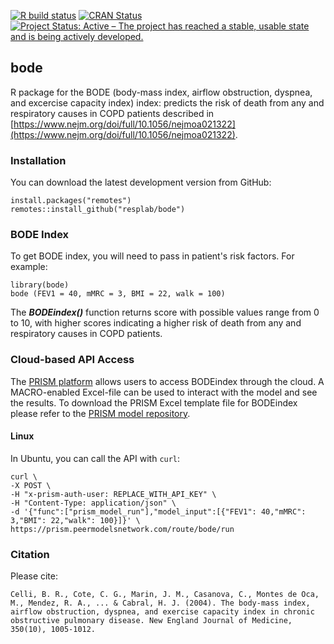[![R build status](https://github.com/resplab/bode/workflows/R-CMD-check/badge.svg)](https://github.com/resplab/bode/actions)
[![CRAN Status](https://www.r-pkg.org/badges/version/bode)](https://cran.r-project.org/package=bode)
[![Project Status: Active – The project has reached a stable, usable state and is being actively developed.](https://www.repostatus.org/badges/latest/active.svg)](https://www.repostatus.org/#active)

## bode

R package for the BODE (body-mass index, airflow obstruction, dyspnea, and excercise capacity index) index: predicts the risk of death from any and respiratory causes in COPD patients described in [https://www.nejm.org/doi/full/10.1056/nejmoa021322](https://www.nejm.org/doi/full/10.1056/nejmoa021322).

### Installation

You can download the latest development version from GitHub:

```
install.packages("remotes")
remotes::install_github("resplab/bode")
```


### BODE Index

To get BODE index, you will need to pass in patient's risk factors. For example: 

```
library(bode)
bode (FEV1 = 40, mMRC = 3, BMI = 22, walk = 100)
```

The ***BODEindex()*** function returns score with possible values range from 0 to 10, with higher scores indicating a higher risk of death from any and respiratory causes in COPD patients.

### Cloud-based API Access
The [PRISM platform](http://prism.resp.core.ubc.ca) allows users to access BODEindex through the cloud. A MACRO-enabled Excel-file can be used to interact with the model and see the results. To download the PRISM Excel template file for BODEindex please refer to the [PRISM model repository](http://resp.core.ubc.ca/ipress/prism).

#### Linux

In Ubuntu, you can call the API with `curl`:

```
curl \
-X POST \
-H "x-prism-auth-user: REPLACE_WITH_API_KEY" \
-H "Content-Type: application/json" \
-d '{"func":["prism_model_run"],"model_input":[{"FEV1": 40,"mMRC": 3,"BMI": 22,"walk": 100}]}' \
https://prism.peermodelsnetwork.com/route/bode/run
```


### Citation

Please cite: 

```
Celli, B. R., Cote, C. G., Marin, J. M., Casanova, C., Montes de Oca, M., Mendez, R. A., ... & Cabral, H. J. (2004). The body-mass index, airflow obstruction, dyspnea, and exercise capacity index in chronic obstructive pulmonary disease. New England Journal of Medicine, 350(10), 1005-1012.
```

